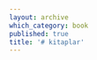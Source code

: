 ```yaml
---
layout: archive
which_category: book
published: true
title: '# kitaplar' 
---
```


<!--All posts of category 'book'-->
